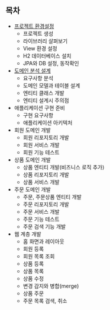
## 목차

- [프로젝트 환경설정](https://github.com/jeongwon-iee/TIL/blob/master/%EC%8A%A4%ED%94%84%EB%A7%81%20%EB%B6%80%ED%8A%B8%EC%99%80%20JPA%20%ED%99%9C%EC%9A%A9/01.%20%ED%94%84%EB%A1%9C%EC%A0%9D%ED%8A%B8%20%ED%99%98%EA%B2%BD%20%EC%84%A4%EC%A0%95.md)
    - 프로젝트 생성
    - 라이브러리 살펴보기
    - View 환경 설정
    - H2 데이터베이스 설치
    - JPA와 DB 설정, 동작확인
- [도메인 분석 설계](https://github.com/jeongwon-iee/TIL/blob/master/%EC%8A%A4%ED%94%84%EB%A7%81%20%EB%B6%80%ED%8A%B8%EC%99%80%20JPA%20%ED%99%9C%EC%9A%A9/02.%20%EB%8F%84%EB%A9%94%EC%9D%B8%20%EB%B6%84%EC%84%9D%20%EC%84%A4%EA%B3%84.md)
    - 요구사항 분석
    - 도메인 모델과 테이블 설계
    - 엔티티 클래스 개발
    - 엔티티 설계시 주의점
- 애플리케이션 구현 준비
    - 구현 요구사항
    - 애플리케이션 아키텍처
- 회원 도메인 개발
    - 회원 리포지토리 개발
    - 회원 서비스 개발
    - 회원 기능 테스트
- 상품 도메인 개발
    - 상품 엔티티 개발(비즈니스 로직 추가)
    - 상품 리포지토리 개발
    - 상품 서비스 개발
- 주문 도메인 개발
    - 주문, 주문상품 엔티티 개발
    - 주문 리포지토리 개발
    - 주문 서비스 개발
    - 주문 기능 테스트
    - 주문 검색 기능 개발
- 웹 계층 개발
    - 홈 화면과 레이아웃
    - 회원 등록
    - 회원 목록 조회
    - 상품 등록
    - 상품 목록
    - 상품 수정
    - 변경 감지와 병합(merge)
    - 상품 주문
    - 주문 목록 검색, 취소

